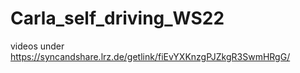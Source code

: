 # Carla_self_driving_WS22
videos under https://syncandshare.lrz.de/getlink/fiEvYXKnzgPJZkgR3SwmHRgG/
